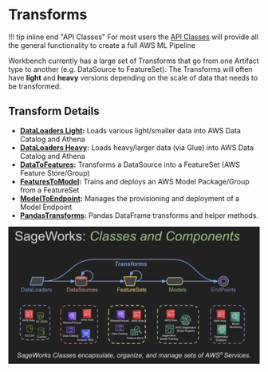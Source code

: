 # Transforms
!!! tip inline end "API Classes"
    For most users the [API Classes](../../api_classes/overview.md) will provide all the general functionality to create a full AWS ML Pipeline

Workbench currently has a large set of Transforms that go from one Artifact type to another (e.g. DataSource to FeatureSet). The Transforms will often have **light** and **heavy** versions depending on the scale of data that needs to be transformed.

## Transform Details

- **[DataLoaders Light](data_loaders_light.md):** Loads various light/smaller data into AWS Data Catalog and Athena
- **[DataLoaders Heavy](data_loaders_heavy.md):** Loads heavy/larger data (via Glue) into AWS Data Catalog and Athena
- **[DataToFeatures](data_to_features.md):** Transforms a DataSource into a FeatureSet (AWS Feature Store/Group)
- **[FeaturesToModel](features_to_model.md):** Trains and deploys an AWS Model Package/Group from a FeatureSet
- **[ModelToEndpoint](model_to_endpoint.md):** Manages the provisioning and deployment of a Model Endpoint
- **[PandasTransforms](pandas_transforms.md):** Pandas DataFrame transforms and helper methods.

![ML Pipeline](../../images/workbench_concepts.png)